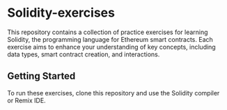# Solidity-exercises
This repository contains a collection of practice exercises for learning Solidity, the programming language for Ethereum smart contracts. Each exercise aims to enhance your understanding of key concepts, including data types, smart contract creation, and interactions.

## Getting Started

To run these exercises, clone this repository and use the Solidity compiler or Remix IDE.
